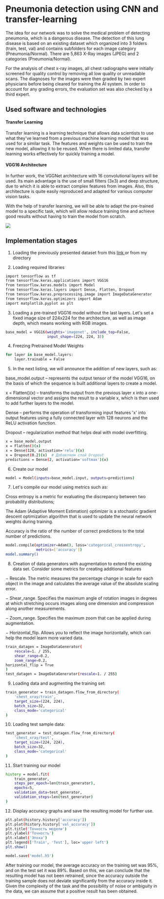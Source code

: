 # Pneumonia detection using CNN and transfer-learning

The idea for our network was to solve the medical problem of detecting pneumonia, which is a dangerous disease. The detection of this lung disease is based on an existing dataset which organized into 3 folders (train, test, val) and contains subfolders for each image category (Pneumonia/Normal). There are 5,863 X-Ray images (JPEG) and 2 categories (Pneumonia/Normal).

For the analysis of chest x-ray images, all chest radiographs were initially screened for quality control by removing all low quality or unreadable scans. The diagnoses for the images were then graded by two expert physicians before being cleared for training the AI system. In order to account for any grading errors, the evaluation set was also checked by a third expert.

## Used software and technologies
#### Transfer Learning

Transfer learning is a learning technique that allows data scientists to use what they've learned from a previous machine learning model that was used for a similar task. The features and weights can be used to train the new model, allowing it to be reused. When there is limited data, transfer learning works effectively for quickly training a model.

#### VGG16 Architecture 

In further work, the VGGNet architecture with 16 convolutional layers will be used. Its main advantage is the use of small filters (3x3) and deep structure, due to which it is able to extract complex features from images. Also, this architecture is quite easily reproduced and adapted for various computer vision tasks.

With the help of transfer learning, we will be able to adapt the pre-trained model to a specific task, which will allow reduce training time and achieve good results without having to train the model from scratch.

<img src ="https://neurohive.io/wp-content/uploads/2018/11/vgg16-1-e1542731207177.png">

## Implementation stages

1. Loading the previously presented dataset from this <a href = "https://www.kaggle.com/datasets/paultimothymooney/chest-xray-pneumonia"> link </a> or from my directory

2. Loading required libraries
```bash
import tensorflow as tf
from tensorflow.keras.applications import VGG16
from tensorflow.keras.models import Model
from tensorflow.keras.layers import Dense, Flatten, Dropout
from tensorflow.keras.preprocessing.image import ImageDataGenerator
from tensorflow.keras.optimizers import Adam
import matplotlib.pyplot as plt
```
3. Loading a pre-trained VGG16 model without the last layers. Let's set a fixed image size of 224x224 for the architecture, as well as image depth, which means working with RGB images.
```bash
base_model = VGG16(weights='imagenet', include_top=False,
                   input_shape=(224, 224, 3))
```

4. Freezing Pretrained Model Weights
```bash
for layer in base_model.layers:
    layer.trainable = False
```
5. In the next listing, we will announce the addition of new layers, such as:

base_model.output – represents the output tensor of the model VGG16, on the basis of which the sequence is built additional layers to create a model.

x = Flatten()(x) – transforms the output from the previous
layer x into a one-dimensional vector and assigns the result to a variable x, which is then used to add further layers to the model.

Dense – performs the operation of transforming input features 'x' into output features using a fully connected layer with 128 neurons and the ReLU activation function.

Dropout – regularization method that helps deal with model overfitting.

```bash
x = base_model.output
x = Flatten()(x)
x = Dense(128, activation='relu')(x)
x = Dropout(0.2)(x)  # Добавляем слой Dropout
predictions = Dense(2, activation='softmax')(x)
```

6. Create our model

```bash
model = Model(inputs=base_model.input, outputs=predictions)
```

7. Let's compile our model using metrics such as:

Cross entropy is a metric for evaluating the discrepancy between two probability distributions;

The Adam (Adaptive Moment Estimation) optimizer is a stochastic gradient descent optimization algorithm that is used to update the neural network weights during training.

Accuracy is the ratio of the number of correct predictions to the total number of predictions.

```bash
model.compile(optimizer=Adam(), loss='categorical_crossentropy',
              metrics=['accuracy'])
model.summary()
```

8. Creation of data generators with augmentation to extend the existing data set. Consider some metrics for creating additional features

− Rescale. The metric measures the percentage change in scale for each object in the image and calculates the average value of the absolute scaling error.

− Shear_range. Specifies the maximum angle of rotation images in degrees at which stretching occurs images along one dimension and compression along another measurements.

− Zoom_range. Specifies the maximum zoom that can be applied during augmentation.

− Horizontal_flip. Allows you to reflect the image horizontally, which can help the model learn more varied data.

```bash
train_datagen = ImageDataGenerator(
    rescale=1. / 255,
    shear_range=0.2,
    zoom_range=0.2,
horizontal_flip = True
)
test_datagen = ImageDataGenerator(rescale=1. / 255)
```

9. Loading data and augmenting the training set:

```bash
train_generator = train_datagen.flow_from_directory(
    'chest_xray/train',
    target_size=(224, 224),
    batch_size=32,
    class_mode='categorical'
)
```

10. Loading test sample data:

```bash
test_generator = test_datagen.flow_from_directory(
    'chest_xray/test',
    target_size=(224, 224),
    batch_size=32,
    class_mode='categorical'
)
```


11. Start training our model

```bash
history = model.fit(
    train_generator,
    steps_per_epoch=len(train_generator),
    epochs=5,
    validation_data=test_generator,
    validation_steps=len(test_generator)
)
```

12. Display accuracy graphs and save the resulting model for further use.

```bash
plt.plot(history.history['accuracy'])
plt.plot(history.history['val_accuracy'])
plt.title('Точность модели')
plt.ylabel('Точность')
plt.xlabel('Эпоха')
plt.legend(['Train', 'Test'], loc='upper left')
plt.show()

model.save('model.h5')
```

After training our model, the average accuracy on the training set was 95%, and on the test set it was 89%. Based on this, we can conclude that the resulting model has not been retrained, since the accuracy outside the training sample does not deviate significantly from the accuracy inside it. Given the complexity of the task and the possibility of noise or ambiguity in the data, we can assume that a positive result has been obtained.